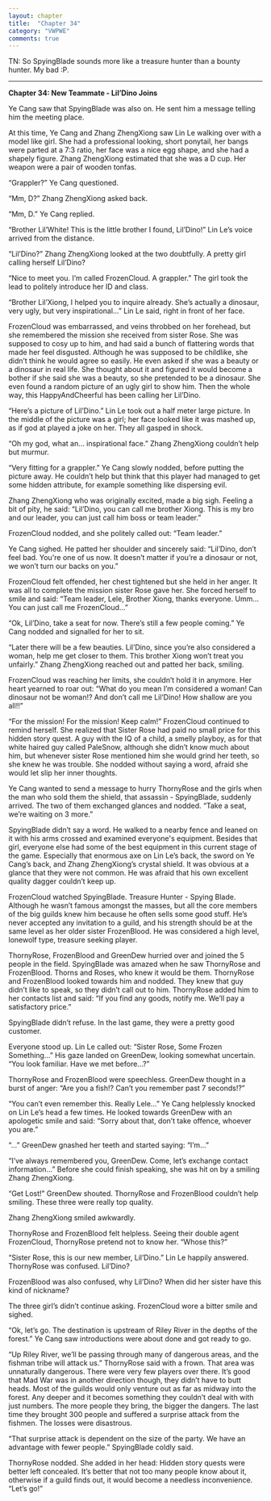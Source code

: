 ```yaml
---
layout: chapter
title:  "Chapter 34"
category: "VWPWE"
comments: true
---
```


TN: So SpyingBlade sounds more like a treasure hunter than a bounty hunter. My bad :P.

---

**Chapter 34: New Teammate - Lil’Dino Joins**
 
Ye Cang saw that SpyingBlade was also on. He sent him a message telling him the meeting place.
 
At this time, Ye Cang and Zhang ZhengXiong saw Lin Le walking over with a model like girl. She had a professional looking, short ponytail, her bangs were parted at a 7:3 ratio, her face was a nice egg shape, and she had a shapely figure. Zhang ZhengXiong estimated that she was a D cup. Her weapon were a pair of wooden tonfas.
 
“Grappler?” Ye Cang questioned.

“Mm, D?” Zhang ZhengXiong asked back.
 
“Mm, D.” Ye Cang replied.
 
“Brother Lil’White! This is the little brother I found, Lil’Dino!” Lin Le’s voice arrived from the distance.
 
“Lil’Dino?” Zhang ZhengXiong looked at the two doubtfully. A pretty girl calling herself Lil’Dino?
 
“Nice to meet you. I’m called FrozenCloud. A grappler.” The girl took the lead to politely introduce her ID and class.
 
“Brother Lil’Xiong, I helped you to inquire already. She’s actually a dinosaur, very ugly, but very inspirational...” Lin Le said, right in front of her face.
 
FrozenCloud was embarrassed, and veins throbbed on her forehead, but she remembered the mission she received from sister Rose. She was supposed to cosy up to him, and had said a bunch of flattering words that made her feel disgusted. Although he was supposed to be childlike, she didn’t think he would agree so easily. He even asked if she was a beauty or a dinosaur in real life. She thought about it and figured it would become a bother if she said she was a beauty, so she pretended to be a dinosaur. She even found a random picture of an ugly girl to show him. Then the whole way, this HappyAndCheerful has been calling her Lil’Dino. 
 
“Here’s a picture of Lil’Dino.” Lin Le took out a half meter large picture. In the middle of the picture was a girl; her face looked like it was mashed up, as if god at played a joke on her. They all gasped in shock.
 
“Oh my god, what an… inspirational face.” Zhang ZhengXiong couldn’t help but murmur.
 
“Very fitting for a grappler.” Ye Cang slowly nodded, before putting the picture away. He couldn’t help but think that this player had managed to get some hidden attribute, for example something like dispersing evil. 
 
Zhang ZhengXiong who was originally excited, made a big sigh. Feeling a bit of pity, he said: “Lil’Dino, you can call me brother Xiong. This is my bro and our leader, you can just call him boss or team leader.” 
 
FrozenCloud nodded, and she politely called out: “Team leader.”
 
Ye Cang sighed. He patted her shoulder and sincerely said: “Lil’Dino, don’t feel bad. You're one of us now. It doesn’t matter if you’re a dinosaur or not, we won’t turn our backs on you.” 
 
FrozenCloud felt offended, her chest tightened but she held in her anger. It was all to complete the mission sister Rose gave her. She forced herself to smile and said: “Team leader, Lele, Brother Xiong, thanks everyone. Umm… You can just call me FrozenCloud...” 
 
“Ok, Lil’Dino, take a seat for now. There’s still a few people coming.” Ye Cang nodded and signalled for her to sit. 
 
“Later there will be a few beauties. Lil’Dino, since you’re also considered a woman, help me get closer to them. This brother Xiong won’t treat you unfairly.” Zhang ZhengXiong reached out and patted her back, smiling.
 
FrozenCloud was reaching her limits, she couldn’t hold it in anymore. Her heart yearned to roar out: “What do you mean I’m considered a woman! Can dinosaur not be woman!? And don’t call me Lil’Dino! How shallow are you all!!”
 
“For the mission! For the mission! Keep calm!” FrozenCloud continued to remind herself. She realized that Sister Rose had paid no small price for this hidden story quest. A guy with the IQ of a child, a smelly playboy, as for that white haired guy called PaleSnow, although she didn’t know much about him, but whenever sister Rose mentioned him she would grind her teeth, so she knew he was trouble. She nodded without saying a word, afraid she would let slip her inner thoughts. 

Ye Cang wanted to send a message to hurry ThornyRose and the girls when the man who sold them the shield, that assassin - SpyingBlade, suddenly arrived. The two of them exchanged glances and nodded. “Take a seat, we’re waiting on 3 more.”
 
SpyingBlade didn’t say a word. He walked to a nearby fence and leaned on it with his arms crossed and examined everyone's equipment. Besides that girl, everyone else had some of the best equipment in this current stage of the game. Especially that enormous axe on Lin Le’s back, the sword on Ye Cang’s back, and Zhang ZhengXiong’s crystal shield. It was obvious at a glance that they were not common. He was afraid that his own excellent quality dagger couldn’t keep up.

FrozenCloud watched SpyingBlade. Treasure Hunter - Spying Blade. Although he wasn’t famous amongst the masses, but all the core members of the big guilds knew him because he often sells some good stuff. He’s never accepted any invitation to a guild, and his strength should be at the same level as her older sister FrozenBlood. He was considered a high level, lonewolf type, treasure seeking player. 
 
ThornyRose, FrozenBlood and GreenDew hurried over and joined the 5 people in the field. SpyingBlade was amazed when he saw ThornyRose and FrozenBlood. Thorns and Roses, who knew it would be them. ThornyRose and FrozenBlood looked towards him and nodded. They knew that guy didn’t like to speak, so they didn’t call out to him. ThornyRose added him to her contacts list and said: “If you find any goods, notify me. We’ll pay a satisfactory price.” 
 
SpyingBlade didn’t refuse. In the last game, they were a pretty good customer. 
 
Everyone stood up. Lin Le called out: “Sister Rose, Some Frozen Something…” His gaze landed on GreenDew, looking somewhat uncertain. “You look familiar. Have we met before…?”
 
ThornyRose and FrozenBlood were speechless. GreenDew thought in a burst of anger: “Are you a fish!? Can’t you remember past 7 seconds!?”
 
“You can’t even remember this. Really Lele…” Ye Cang helplessly knocked on Lin Le’s head a few times. He looked towards GreenDew with an apologetic smile and said: “Sorry about that, don’t take offence, whoever you are.”
 
“...” GreenDew gnashed her teeth and started saying: “I’m...”
 
“I’ve always remembered you, GreenDew. Come, let’s exchange contact information…” Before she could finish speaking, she was hit on by a smiling Zhang ZhengXiong.
 
“Get Lost!” GreenDew shouted. ThornyRose and FrozenBlood couldn’t help smiling. These three were really top quality.
 
Zhang ZhengXiong smiled awkwardly.
 
ThornyRose and FrozenBlood felt helpless. Seeing their double agent FrozenCloud, ThornyRose pretend not to know her. “Whose this?”
 
“Sister Rose, this is our new member, Lil’Dino.” Lin Le happily answered. ThornyRose was confused. Lil’Dino?
 
FrozenBlood was also confused, why Lil’Dino? When did her sister have this kind of nickname?
 
The three girl’s didn’t continue asking. FrozenCloud wore a bitter smile and sighed.
 
“Ok, let’s go. The destination is upstream of Riley River in the depths of the forest.” Ye Cang saw introductions were about done and got ready to go.
 
“Up Riley River, we’ll be passing through many of dangerous areas, and the fishman tribe will attack us.” ThornyRose said with a frown. That area was unnaturally dangerous. There were very few players over there. It’s good that Mad War was in another direction though, they didn’t have to butt heads. Most of the guilds would only venture out as far as midway into the forest. Any deeper and it becomes something they couldn’t deal with with just numbers. The more people they bring, the bigger the dangers. The last time they brought 300 people and suffered a surprise attack from the fishmen. The losses were disastrous.
 
“That surprise attack is dependent on the size of the party. We have an advantage with fewer people.” SpyingBlade coldly said.
 
ThornyRose nodded. She added in her head: Hidden story quests were better left concealed. It’s better that not too many people know about it, otherwise if a guild finds out, it would become a needless inconvenience. “Let’s go!”